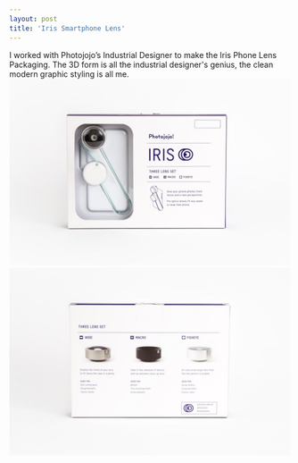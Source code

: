```yaml
---
layout: post
title: 'Iris Smartphone Lens'
---
```

I worked with Photojojo’s Industrial Designer to make the Iris Phone Lens Packaging. The 3D form is all the industrial designer's genius, the clean modern graphic styling is all me.
<img src="/assets/img/projects/iris-smartphone-lens/thumbnail.jpg" alt="product photo" class="image">
<img src="/assets/img/projects/iris-smartphone-lens/iris-1.jpg" alt="product photo" class="image">

